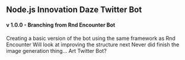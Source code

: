 ## Node.js Innovation Daze Twitter Bot

#### v 1.0.0 - Branching from Rnd Encounter Bot
Creating a basic version of the bot using the same framework as Rnd Encounter
Will look at improving the structure next
Never did finish the image generation thing... Art Twitter Bot?